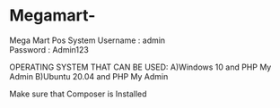 # Megamart-
Mega Mart Pos System
Username : admin  
Password : Admin123

OPERATING SYSTEM THAT CAN BE USED:
    A)Windows 10 and PHP My Admin
    B)Ubuntu 20.04 and PHP My Admin
    
Make sure that Composer is Installed
